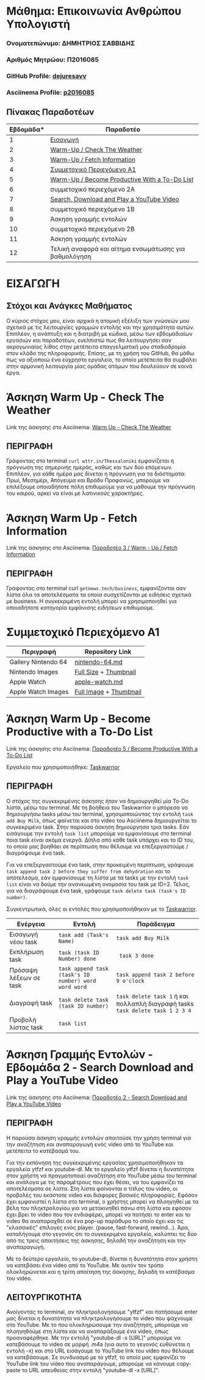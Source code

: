 # Μάθημα: Επικοινωνία Ανθρώπου Υπολογιστή

### Ονοματεπώνυμο: ΔΗΜΗΤΡΙΟΣ ΣΑΒΒΙΔΗΣ
### Αριθμός Μητρώου: Π2016085
### GitHub Profile: [dejuresavv](https://github.com/dejuresavv)
### Asciinema Profile: [p2016085](https://asciinema.org/~p2016085)

## Πίνακας Παραδοτέων

| Εβδομάδα* | Παραδοτέο |
| --- | --- |
| 1 | [Εισαγωγή](#εισαγωγη) |
| 2 | [Warm-Up / Check The Weather](#άσκηση-warm-up---check-the-weather)
| 3 | [Warm-Up / Fetch Information](#άσκηση-warm-up---fetch-information)
| 4 | [Συμμετοχικό Περιεχόμενο Α1](#συμμετοχικό-περιεχόμενο-α1)
| 5 | [Warm-Up / Become Productive With a To-Do List](#άσκηση-warm-up---become-productive-with-a-to-do-list) 
| 6 | συμμετοχικό περιεχόμενο 2A |
| 7 | [Search, Download and Play a YouTube Video](#άσκηση-γραμμής-εντολών---εβδομάδα-2---search-download-and-play-a-youtube-video)
| 8 | συμμετοχικό περιεχόμενο 1B |
| 9 | Άσκηση γραμμής εντολών |
| 10 | συμμετοχικό περιεχόμενο 2B |
| 11 | Άσκηση γραμμής εντολών |
| 12 | Τελική αναφορά και αίτημα ενσωμάτωσης για βαθμολόγηση |

# ΕΙΣΑΓΩΓΗ

## Στόχοι και Ανάγκες Μαθήματος

Ο κύριος στόχος μου, είναι αρχικά η ατομική εξέλιξη των γνώσεών μου σχετικά με τις λειτουργίες γραμμών εντολής
και την χρησιμότητα αυτών. Επιπλέον, η ανάπτυξη και η διατριβή με κώδικα, μέσω των εβδομαδιαίων εργασιών και παραδοτέων,
ευελπιστώ πως θα λειτουργήσει σαν ακρογωνιαίος λίθος στην μετέπειτα επαγγελματική μου σταδιοδρομία στον κλάδο της πληροφορικής.
Επίσης, με τη χρήση του GitHub, θα μάθω πως να αξιοποιώ ένα εύχρηστο εργαλείο, το οποίο μετέπειτα θα συμβάλει στην αρμονική
λειτουργία μίας ομάδας ατόμων που δουλεύουν σε κοινά έργα.

# Άσκηση Warm Up - Check The Weather
Link της άσκησης στο Asciinema: [Warm Up - Check The Weather](https://asciinema.org/a/450516)

## ΠΕΡΙΓΡΑΦΗ

Γράφοντας στο terminal ``curl wttr.in/Thessaloniki`` εμφανίζεται η πρόγνωση της σημερινής ημεράς, καθώς και των δύο επόμενων. Επιπλέον, για κάθε ημέρα μας δίνεται η
πρόγνωση για τα διάστηματα: Πρωί, Μεσημέρι, Απόγευμα και Βράδυ
Προφανώς, μπορούμε να επιλέξουμε οποιαδήποτε πόλη επιθυμούμε για να μάθουμε την πρόγνωση του καιρού, αρκεί να είναι με λατινικούς χαρακτήρες.


# Άσκηση Warm Up - Fetch Information

Link της άσκησης στο Asciinema: [Παραδοτέο 3 / Warm - Up / Fetch Information](https://asciinema.org/a/445914)

## ΠΕΡΙΓΡΑΦΗ

Γράφοντας στο terminal curl ``getnews.tech/business``, εμφανίζονται σαν λίστα όλα τα αποτελέσματα τα οποία συσχετίζονται με ειδήσεις σχετικά με business. Η συγκεκριμένη εντολή
μπορεί να χρησιμοποιηθεί για οποιαδήποτε κατηγορία εμφάνισης ειδήσεων επιθυμούμε.


# Συμμετοχικό Περιεχόμενο Α1

| Περιγραφή | Repository Link |
| --- | --- |
| Gallery Nintendo 64 | [nintendo-64.md](https://github.com/dejuresavv/_gallery/blob/2016085/nintendo-64.md)|
| Nintendo Images | [Full Size](https://github.com/dejuresavv/images/blob/2016085/nintendo64.png) + [Thumbnail](https://github.com/dejuresavv/images/blob/2016085/nintendo64-thumb.jpg) |
| Apple Watch | [apple-watch.md](https://github.com/dejuresavv/_gallery/blob/2016085/apple-watch.md) |
| Apple Watch Images | [Full Image](https://github.com/dejuresavv/images/blob/2016085/apple-watch.jpg) + [Thumbnail](https://github.com/dejuresavv/images/blob/2016085/apple-watch-thumb.jpg) |


# Άσκηση Warm Up - Become Productive with a To-Do List

Link της άσκησης στο Asciinema: [Παραδοτέο 5 / Become Productive With a To-Do List](https://asciinema.org/a/448919)

Εργαλείο που χρησιμοποιήθηκε: [Taskwarrior](https://taskwarrior.org/)

## ΠΕΡΙΓΡΑΦΗ

Ο στόχος της συγκεκριμένης άσκησης ήταν να δημιουργηθεί μία To-Do λίστα, μέσω του terminal. Με τη βοήθεια του Taskwarrior ο μπόρεσα να δημιουργήσω tasks μέσω του 
terminal, χρησιμοποιώντας την εντολή ```task add Buy Milk```, όπως φαίνεται και στο video του Asciinema δημιουργείται το συγκεκριμένο task.
Στην παρούσα άσκηση δημιούργησα τρια tasks. Εάν εισάγουμε την εντολή ```task list``` μπορούμε να εμφανίσουμε στο terminal ποια task είναι ακόμα ενεργά. Δίπλα από κάθε
task υπάρχει και το ID του, το οποίο μας βοηθάει σε περίπτωση που θέλουμε να επεξεργαστούμε / διαγράψουμε ένα task.

Για να επεξεργαστούμε ένα task, στην προκειμένη περίπτωση,
γράφουμε ```task append task 2 before they suffer from dehydration``` και το απότελεσμα,
εάν εμφανίσουμε τη λίστα με τα tasks με την εντολή ```task list``` είναι να δούμε την ανανεωμένη ονομασία του task με ID=2.
Τέλος, για να διαγράψουμε ένα task, γράφουμε ```task delete task (task's ID number)```.

Συγκεντρωτικά, όλες οι εντολές που χρησιμοποιήθηκαν με το [Taskwarrior](https://taskwarrior.org/).

|Ενέργεια| Εντολή| Παράδειγμα |
| --- | --- | --- |
| Εισαγωγή νέου task | ```task add (Task's Name)``` | ```task add Buy Milk``` |
| Εκπλήρωση task | ```task (task ID Number) done``` | ``` task 3 done``` |
| Πρόσαψη λέξεων σε task | ```task append task (task's ID number) word word word``` | ```task append task 2 before 9 o'clock```|
| Διαγραφή task | ```task delete task (task ID number)``` | ```task delete task 1``` ή και πολλαπλή διαγραφή tasks ```task delete task 1 2 3 4``` |
| Προβολή λίστας task | ```task list```|


# Άσκηση Γραμμής Εντολών - Εβδομάδα 2 - Search Download and Play a YouTube Video

Link της άσκησης στο Asciinema: [Παραδοτέο 2 - Search Download and Play a YouTube Video](https://asciinema.org/a/444295)

## ΠΕΡΙΓΡΑΦΗ

Η παρούσα άσκηση γραμμής εντολών απαιτούσε την χρήση terminal για την αναζήτηση και αναπαραγωγή ενός video από το YouTube και μετέπειτα
το κατέβασμά του.

Για την εκπόνηση της συγκεκριμένης εργασίας χρησιμοποιήθηκαν τα εργαλεία ytfzf και youtube-dl.
Με το εργαλείο ytfzf δίνεται η δυνατότητα στον χρήστη να πραγματοποιεί αναζήτηση στο YouTube μέσω του terminal και ανάλογα με τις παραμέτρους που
έχει θέσει, να του εμφανίζει τα αποτελέσματα σε λίστα. Στη λίστα φαίνονται ο τίτλος του video, οι προβολές του εκάστοτε video και διάφορες βασικές πληροφορίες.
Εφόσον έχει εμφανιστεί η λίστα στο terminal, ο χρήστης μπορεί να πλοηγηθεί με τα βέλη του πληκτρολογίου για να μετακινηθεί πάνω στη λίστα και εφόσον έχει βρει
το video που τον ενδιαφέρει, μπορεί να πατήσει το enter και το video θα αναπαραχθεί σε ένα pop-up παράθυρο το οποίο έχει και τις "κλασσικές" επιλογές ενός player.
(pause, fast-forward, rewind...). Άρα, καταλήγουμε στο γεγονός ότι το συγκεκριμένο εργαλείο, καλύπτει τις δύο από τις τρεις απαιτήσεις της άσκησης, δηλαδή την αναζήτηση
και την αναπαραγωγή.

Με το δεύτερο εργαλείο, το youtube-dl, δίνεται η δυνατότητα στον χρήστη να κατεβάσει ένα video από το YouTube. Με αυτόν τον τρόπο ολοκληρώνεται και η τρίτη απαίτηση της
άσκησης, δηλαδή το κατέβασμα του video.

## ΛΕΙΤΟΥΡΓΙΚΟΤΗΤΑ

Ανοίγοντας το terminal, αν πληκτρολογήσουμε "ytfzf" και πατήσουμε enter μας δίνεται η δυνατότητα να πληκτρολογήσουμε το video που ψάχνουμε στο YouTube. Με το που
ολοκληρώσουμε την αναζήτηση, μπορούμε να πλοηγηθούμε στη λίστα και να αναπαράξουμε ένα video, όπως προαναφέρθηκε.
Με την εντολή "youtube-dl -x [URL]" μπορούμε να κατεβάσουμε το video σε μορφή .m4a (για αυτο το γεγονός ευθύνεται η εντολή -x) και στο URL εισάγουμε το YouTube link του video 
που θέλουμε να κατεβάσουμε. Σε συνδυασμό με το ytfzf, το οποίο μας εμφανίζει το YouTube link του video που αναπαράγουμε, μπορούμε να κάνουμε copy-paste το URL απευθείας στην 
εντολή "youtube-dl -x [URL]".

